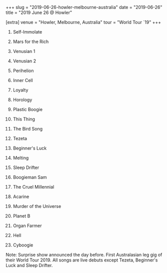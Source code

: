 +++
slug = "2019-06-26-howler-melbourne-australia"
date = "2019-06-26"
title = "2019 June 26 @ Howler"

[extra]
venue = "Howler, Melbourne, Australia"
tour = "World Tour `19"
+++


 1. Self-Immolate

 2. Mars for the Rich

 3. Venusian 1

 4. Venusian 2

 5. Perihelion

 6. Inner Cell

 7. Loyalty

 8. Horology

 9. Plastic Boogie

10. This Thing

11. The Bird Song

12. Tezeta

13. Beginner's Luck

14. Melting

15. Sleep Drifter

16. Boogieman Sam

17. The Cruel Millennial

18. Acarine

19. Murder of the Universe

20. Planet B

21. Organ Farmer

22. Hell

23. Cyboogie


Note: Surprise show announced the day before. First Australasian leg
gig of their World Tour 2019. All songs are live debuts except Tezeta,
Beginner's Luck and Sleep Drifter.
